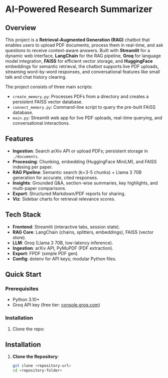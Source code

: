 # AI-Powered Research Summarizer

## Overview

This project is a **Retrieval-Augmented Generation (RAG)** chatbot that enables users to upload PDF documents, process them in real-time, and ask questions to receive context-aware answers. Built with **Streamlit** for a dynamic web interface, **LangChain** for the RAG pipeline, **Groq** for language model integration, **FAISS** for efficient vector storage, and **HuggingFace** embeddings for semantic retrieval, the chatbot supports live PDF uploads, streaming word-by-word responses, and conversational features like small talk and chat history clearing.

The project consists of three main scripts:
- `create_memory.py`: Processes PDFs from a directory and creates a persistent FAISS vector database.
- `connect_memory.py`: Command-line script to query the pre-built FAISS database.
- `main.py`: Streamlit web app for live PDF uploads, real-time querying, and conversational interactions.

## Features
- **Ingestion**: Search arXiv API or upload PDFs; persistent storage in `./documents`.
- **Processing**: Chunking, embedding (HuggingFace MiniLM), and FAISS indexing per paper.
- **RAG Pipeline**: Semantic search (k=3-5 chunks) + Llama 3 70B generation for accurate, cited responses.
- **Insights**: Grounded Q&A, section-wise summaries, key highlights, and multi-paper comparisons.
- **Export**: Structured Markdown/PDF reports for sharing.
- **Viz**: Sidebar charts for retrieval relevance scores.

## Tech Stack
- **Frontend**: Streamlit (interactive tabs, session state).
- **RAG Core**: LangChain (chains, splitters, embeddings), FAISS (vector store).
- **LLM**: Groq (Llama 3 70B, low-latency inference).
- **Ingestion**: arXiv API, PyMuPDF (PDF extraction).
- **Export**: FPDF (simple PDF gen).
- **Config**: dotenv for API keys; modular Python files.

## Quick Start

### Prerequisites
- Python 3.10+
- Groq API key (free tier: [console.groq.com](https://console.groq.com))

### Installation
1. Clone the repo:
## Installation

1. **Clone the Repository**:
   ```bash
   git clone <repository-url>
   cd <repository-folder>
   
